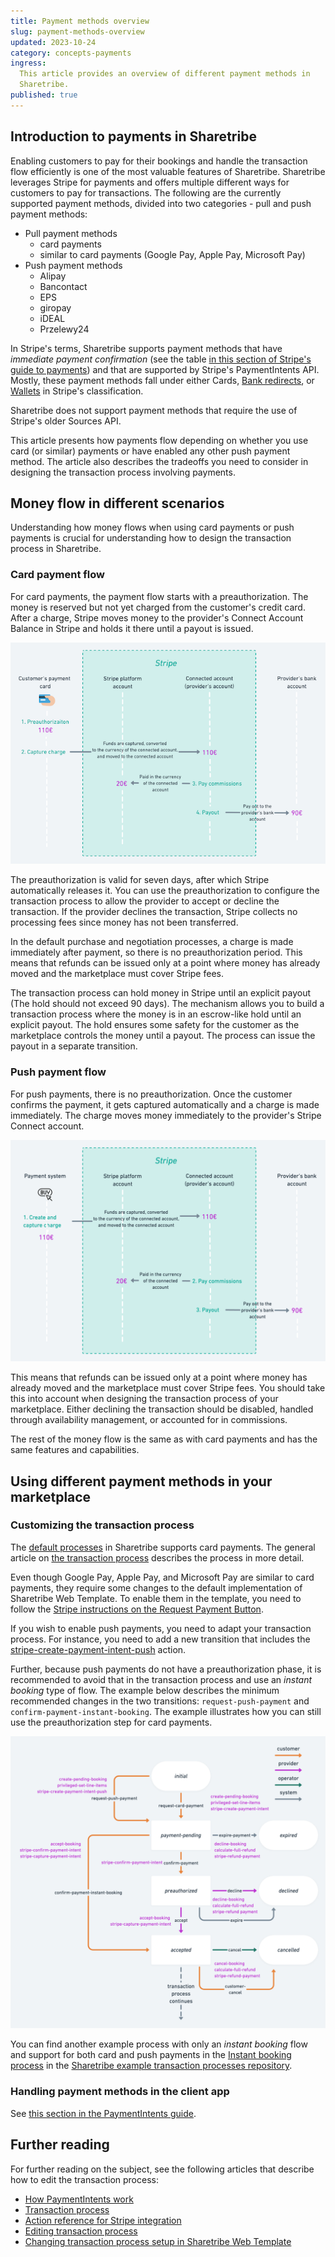 ```yaml
---
title: Payment methods overview
slug: payment-methods-overview
updated: 2023-10-24
category: concepts-payments
ingress:
  This article provides an overview of different payment methods in
  Sharetribe.
published: true
---
```


## Introduction to payments in Sharetribe

Enabling customers to pay for their bookings and handle the transaction
flow efficiently is one of the most valuable features of Sharetribe.
Sharetribe leverages Stripe for payments and offers multiple different
ways for customers to pay for transactions. The following are the
currently supported payment methods, divided into two categories - pull
and push payment methods:

- Pull payment methods
  - card payments
  - similar to card payments (Google Pay, Apple Pay, Microsoft Pay)
- Push payment methods
  - Alipay
  - Bancontact
  - EPS
  - giropay
  - iDEAL
  - Przelewy24

In Stripe's terms, Sharetribe supports payment methods that have
_immediate payment confirmation_ (see the table
[in this section of Stripe's guide to payments](https://stripe.com/en-fi/payments/payment-methods-guide#2-choosing-the-right-payment-methods-for-your-business))
and that are supported by Stripe's PaymentIntents API. Mostly, these
payment methods fall under either Cards,
[Bank redirects](https://stripe.com/docs/payments/payment-methods/overview#bank-redirects),
or
[Wallets](https://stripe.com/docs/payments/payment-methods/overview#wallets)
in Stripe's classification.

<warning>

Sharetribe does not support payment methods that require the use of
Stripe's older Sources API.

</warning>

This article presents how payments flow depending on whether you use
card (or similar) payments or have enabled any other push payment
method. The article also describes the tradeoffs you need to consider in
designing the transaction process involving payments.

## Money flow in different scenarios

Understanding how money flows when using card payments or push payments
is crucial for understanding how to design the transaction process in
Sharetribe.

### Card payment flow

For card payments, the payment flow starts with a preauthorization. The
money is reserved but not yet charged from the customer's credit card.
After a charge, Stripe moves money to the provider's Connect Account
Balance in Stripe and holds it there until a payout is issued.

![Card payment flow](card-payment-flow.png 'Card payment flow in Sharetribe.')

The preauthorization is valid for seven days, after which Stripe
automatically releases it. You can use the preauthorization to configure
the transaction process to allow the provider to accept or decline the
transaction. If the provider declines the transaction, Stripe collects
no processing fees since money has not been transferred.

In the default purchase and negotiation processes, a charge is made
immediately after payment, so there is no preauthorization period. This
means that refunds can be issued only at a point where money has already
moved and the marketplace must cover Stripe fees.

The transaction process can hold money in Stripe until an explicit
payout (The hold should not exceed 90 days). The mechanism allows you to
build a transaction process where the money is in an escrow-like hold
until an explicit payout. The hold ensures some safety for the customer
as the marketplace controls the money until a payout. The process can
issue the payout in a separate transition.

### Push payment flow

For push payments, there is no preauthorization. Once the customer
confirms the payment, it gets captured automatically and a charge is
made immediately. The charge moves money immediately to the provider's
Stripe Connect account.

![Push payment flow](push-payment-flow.png 'Push payment flow in Sharetribe.')

This means that refunds can be issued only at a point where money has
already moved and the marketplace must cover Stripe fees. You should
take this into account when designing the transaction process of your
marketplace. Either declining the transaction should be disabled,
handled through availability management, or accounted for in
commissions.

The rest of the money flow is the same as with card payments and has the
same features and capabilities.

## Using different payment methods in your marketplace

### Customizing the transaction process

The
[default processes](https://github.com/sharetribe/example-processes/tree/master/)
in Sharetribe supports card payments. The general article on
[the transaction process](/concepts/transaction-process/) describes the
process in more detail.

<info>

Even though Google Pay, Apple Pay, and Microsoft Pay are similar to card
payments, they require some changes to the default implementation of
Sharetribe Web Template. To enable them in the template, you need to
follow the
[Stripe instructions on the Request Payment Button](https://stripe.com/docs/stripe-js/elements/payment-request-button).

</info>

If you wish to enable push payments, you need to adapt your transaction
process. For instance, you need to add a new transition that includes
the
[stripe-create-payment-intent-push](/references/transaction-process-actions/#actionstripe-create-payment-intent-push)
action.

Further, because push payments do not have a preauthorization phase, it
is recommended to avoid that in the transaction process and use an
_instant booking_ type of flow. The example below describes the minimum
recommended changes in the two transitions: `request-push-payment` and
`confirm-payment-instant-booking`. The example illustrates how you can
still use the preauthorization step for card payments.

![Push payment process](push-payment-process.png 'Push payment process example.')

You can find another example process with only an _instant booking_ flow
and support for both card and push payments in the
[Instant booking process](https://github.com/sharetribe/example-processes#instant-booking)
in the
[Sharetribe example transaction processes repository](https://github.com/sharetribe/example-processes).

### Handling payment methods in the client app

See
[this section in the PaymentIntents guide](/concepts/payment-intents/#required-actions-in-the-client).

## Further reading

For further reading on the subject, see the following articles that
describe how to edit the transaction process:

- [How PaymentIntents work](/concepts/payment-intents/)
- [Transaction process](/concepts/transaction-process/)
- [Action reference for Stripe integration](/references/transaction-process-actions/#stripe-integration)
- [Editing transaction process](/how-to/edit-transaction-process-with-sharetribe-cli/)
- [Changing transaction process setup in Sharetribe Web Template](/how-to/change-transaction-process-in-template/)
